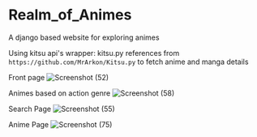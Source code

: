 # Realm_of_Animes
A django based website for exploring animes

Using kitsu api's wrapper: kitsu.py references from `https://github.com/MrArkon/Kitsu.py`
to fetch anime and manga details


Front page
![Screenshot (52)](https://github.com/nidhi2026/Realm_of_Animes/assets/118007171/3deb7ae7-5586-45af-ac8d-55f8b13d5b30)

Animes based on action genre
![Screenshot (58)](https://github.com/nidhi2026/Realm_of_Animes/assets/118007171/ca49bd32-d859-4905-aca3-45187f75482a)

Search Page
![Screenshot (55)](https://github.com/nidhi2026/Realm_of_Animes/assets/118007171/5366f94f-6566-494c-8321-9c6457295d91)

Anime Page
![Screenshot (75)](https://github.com/nidhi2026/Realm_of_Animes/assets/118007171/fd925c9f-7ca4-4bba-991d-2bff3a45ff28)
